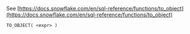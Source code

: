See [https://docs.snowflake.com/en/sql-reference/functions/to_object](https://docs.snowflake.com/en/sql-reference/functions/to_object)
```
TO_OBJECT( <expr> )
```
